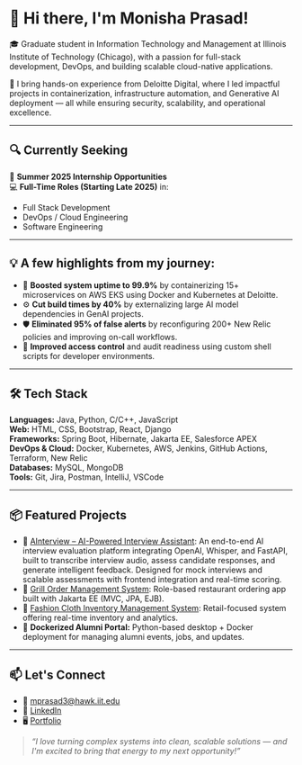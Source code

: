 # 👋 Hi there, I'm Monisha Prasad!

🎓 Graduate student in Information Technology and Management at Illinois Institute of Technology (Chicago), with a passion for full-stack development, DevOps, and building scalable cloud-native applications.

🚀 I bring hands-on experience from Deloitte Digital, where I led impactful projects in containerization, infrastructure automation, and Generative AI deployment — all while ensuring security, scalability, and operational excellence.

---

## 🔍 Currently Seeking

💼 **Summer 2025 Internship Opportunities**  
💻 **Full-Time Roles (Starting Late 2025)** in:
- Full Stack Development  
- DevOps / Cloud Engineering  
- Software Engineering  

---

## 💡 A few highlights from my journey:
- 🧠 **Boosted system uptime to 99.9%** by containerizing 15+ microservices on AWS EKS using Docker and Kubernetes at Deloitte.
- ⚙️ **Cut build times by 40%** by externalizing large AI model dependencies in GenAI projects.
- 🛡️ **Eliminated 95% of false alerts** by reconfiguring 200+ New Relic policies and improving on-call workflows.
- 🔐 **Improved access control** and audit readiness using custom shell scripts for developer environments.

---

## 🛠️ Tech Stack

**Languages:** Java, Python, C/C++, JavaScript  
**Web:** HTML, CSS, Bootstrap, React, Django  
**Frameworks:** Spring Boot, Hibernate, Jakarta EE, Salesforce APEX  
**DevOps & Cloud:** Docker, Kubernetes, AWS, Jenkins, GitHub Actions, Terraform, New Relic  
**Databases:** MySQL, MongoDB  
**Tools:** Git, Jira, Postman, IntelliJ, VSCode

---

## 📦 Featured Projects

- 🔗 [AInterview – AI-Powered Interview Assistant](https://github.com/monishaprasad-2001/AInterview): An end-to-end AI interview evaluation platform integrating OpenAI, Whisper, and FastAPI, built to transcribe interview audio, assess candidate responses, and generate intelligent feedback. Designed for mock interviews and scalable assessments with frontend integration and real-time scoring.
- 🔗 [Grill Order Management System](https://github.com/monishaprasad-2001/GrillOrderManagementSystem): Role-based restaurant ordering app built with Jakarta EE (MVC, JPA, EJB).
- 🔗 [Fashion Cloth Inventory Management System](https://github.com/monishaprasad-2001/Fashion-Cloth-Inventory_Management-System): Retail-focused system offering real-time inventory and analytics.
- 🔗 **Dockerized Alumni Portal:** Python-based desktop + Docker deployment for managing alumni events, jobs, and updates.

---

## 📫 Let's Connect

- 📧 mprasad3@hawk.iit.edu  
- 💼 [LinkedIn](https://www.linkedin.com/in/monisha-prasad12/)  
- 🖥️ [Portfolio](https://github.com/monishaprasad-2001)  

> _“I love turning complex systems into clean, scalable solutions — and I'm excited to bring that energy to my next opportunity!”_

